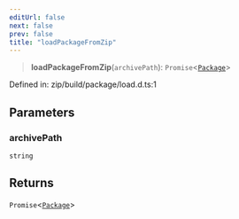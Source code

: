 ```yaml
---
editUrl: false
next: false
prev: false
title: "loadPackageFromZip"
---
```


> **loadPackageFromZip**(`archivePath`): `Promise`\<[`Package`](/reference/dpkit/package/)\>

Defined in: zip/build/package/load.d.ts:1

## Parameters

### archivePath

`string`

## Returns

`Promise`\<[`Package`](/reference/dpkit/package/)\>
